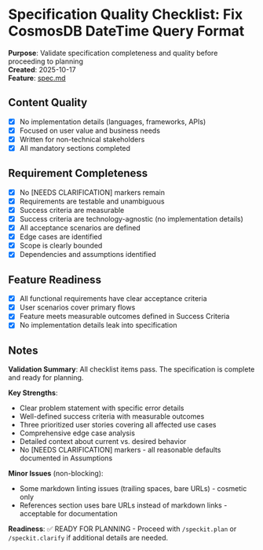 # Specification Quality Checklist: Fix CosmosDB DateTime Query Format

**Purpose**: Validate specification completeness and quality before proceeding to planning  
**Created**: 2025-10-17  
**Feature**: [spec.md](../spec.md)

## Content Quality

- [x] No implementation details (languages, frameworks, APIs)
- [x] Focused on user value and business needs
- [x] Written for non-technical stakeholders
- [x] All mandatory sections completed

## Requirement Completeness

- [x] No [NEEDS CLARIFICATION] markers remain
- [x] Requirements are testable and unambiguous
- [x] Success criteria are measurable
- [x] Success criteria are technology-agnostic (no implementation details)
- [x] All acceptance scenarios are defined
- [x] Edge cases are identified
- [x] Scope is clearly bounded
- [x] Dependencies and assumptions identified

## Feature Readiness

- [x] All functional requirements have clear acceptance criteria
- [x] User scenarios cover primary flows
- [x] Feature meets measurable outcomes defined in Success Criteria
- [x] No implementation details leak into specification

## Notes

**Validation Summary**: All checklist items pass. The specification is complete and ready for planning.

**Key Strengths**:
- Clear problem statement with specific error details
- Well-defined success criteria with measurable outcomes
- Three prioritized user stories covering all affected use cases
- Comprehensive edge case analysis
- Detailed context about current vs. desired behavior
- No [NEEDS CLARIFICATION] markers - all reasonable defaults documented in Assumptions

**Minor Issues** (non-blocking):
- Some markdown linting issues (trailing spaces, bare URLs) - cosmetic only
- References section uses bare URLs instead of markdown links - acceptable for documentation

**Readiness**: ✅ READY FOR PLANNING - Proceed with `/speckit.plan` or `/speckit.clarify` if additional details are needed.
